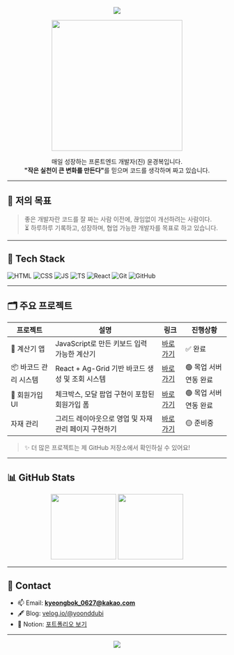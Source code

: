 <p align="center">
<img src="https://readme-typing-svg.herokuapp.com?font=Fira+Code&pause=500&color=F79DC6&center=true&vCenter=true&width=450&lines=Welcome+to+kyungbok's+GitHub+profile!" />
</p>

<p align="center">
  <img src="https://media.giphy.com/media/qgQUggAC3Pfv687qPC/giphy.gif" width="300"/>
</p>

<p align="center">
  매일 성장하는 프론트엔드 개발자(진) 윤경복입니다. <br/>
  <strong>"작은 실천이 큰 변화를 만든다"</strong>를 믿으며 코드를 생각하며 짜고 있습니다. <br/>
</p>

---

## 🎯 저의 목표
> 좋은 개발자란 코드를 잘 짜는 사람 이전에, 끊임없이 개선하려는 사람이다.  
> ⏳ 하루하루 기록하고, 성장하며, 협업 가능한 개발자를 목표로 하고 있습니다.

---

## 🧩 Tech Stack

![HTML](https://img.shields.io/badge/HTML5-E34F26?logo=html5&logoColor=white)
![CSS](https://img.shields.io/badge/CSS3-1572B6?logo=css3&logoColor=white)
![JS](https://img.shields.io/badge/JavaScript-F7DF1E?logo=javascript&logoColor=black)
![TS](https://img.shields.io/badge/TypeScript-3178C6?logo=typescript&logoColor=white)
![React](https://img.shields.io/badge/React-61DAFB?logo=react&logoColor=black)
![Git](https://img.shields.io/badge/Git-F05032?logo=git&logoColor=white)
![GitHub](https://img.shields.io/badge/GitHub-181717?logo=github&logoColor=white)

---

## 🗂 주요 프로젝트

| 프로젝트 | 설명 | 링크 | 진행상황 |
|----------|------|------|------|
| 🔢 계산기 앱 | JavaScript로 만든 키보드 입력 가능한 계산기 | [바로가기](https://github.com/KYUNG-BOK/calculator) | ✅ 완료 |
| 📦 바코드 관리 시스템 | React + Ag-Grid 기반 바코드 생성 및 조회 시스템 | [바로가기](https://github.com/KYUNG-BOK/barcode-system) | 🟢 목업 서버 연동 완료 |
| 📝 회원가입 UI | 체크박스, 모달 팝업 구현이 포함된 회원가입 폼 | [바로가기](https://github.com/KYUNG-BOK/signup-form) | 🟢 목업 서버 연동 완료 |
| 자재 관리 | 그리드 레이아웃으로 영업 및 자재관리 페이지 구현하기 | [바로가기](https://github.com/KYUNG-BOK/signup-form) | 🟡 준비중 |

> ✨ 더 많은 프로젝트는 제 GitHub 저장소에서 확인하실 수 있어요!

---

## 📊 GitHub Stats

<p align="center">
  <img src="https://github-readme-stats.vercel.app/api?username=KYUNG-BOK&show_icons=true&theme=tokyonight" height="150px"/>
  <img src="https://github-readme-stats.vercel.app/api/top-langs/?username=KYUNG-BOK&layout=compact&theme=tokyonight" height="150px"/>
</p>

---

## 💬 Contact

- 📫 Email: **kyeongbok_0627@kakao.com**
- 🖋️ Blog: [velog.io/@yoonddubi](https://velog.io/@yoonddubi)
- 📁 Notion: [포트폴리오 보기](https://your-notion-url)

---

<p align="center">
  <img src="https://capsule-render.vercel.app/api?type=waving&color=gradient&height=200&section=footer"/>
</p>
